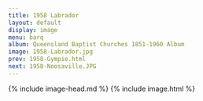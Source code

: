 ```yaml
---
title: 1958 Labrador
layout: default
display: image
menu: barq
album: Queensland Baptist Churches 1851-1960 Album
image: 1958-Labrador.jpg
prev: 1958-Gympie.html
next: 1958-Noosaville.JPG
---
```

{% include image-head.md %}
{% include image.html %}